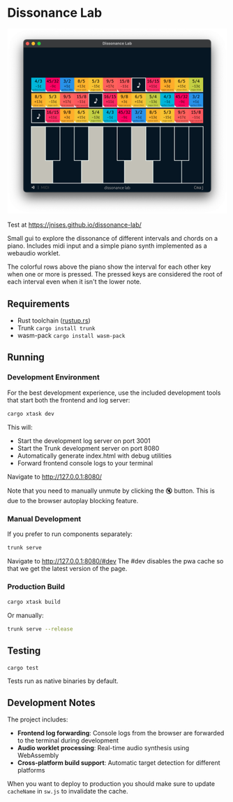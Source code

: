 # Dissonance Lab

![screenshot](docs/screenshot.webp)

Test at https://jnises.github.io/dissonance-lab/

Small gui to explore the dissonance of different intervals and chords on a piano.
Includes midi input and a simple piano synth implemented as a webaudio worklet.

The colorful rows above the piano show the interval for each other key when one or more is pressed.
The pressed keys are considered the root of each interval even when it isn't the lower note.


## Requirements
* Rust toolchain ([rustup.rs](https://rustup.rs/))
* Trunk `cargo install trunk`
* wasm-pack `cargo install wasm-pack`

## Running

### Development Environment
For the best development experience, use the included development tools that start both the frontend and log server:

```bash
cargo xtask dev
```

This will:
- Start the development log server on port 3001
- Start the Trunk development server on port 8080
- Automatically generate index.html with debug utilities
- Forward frontend console logs to your terminal

Navigate to http://127.0.0.1:8080/

Note that you need to manually unmute by clicking the 🔇 button. This is due to the browser autoplay blocking feature.

### Manual Development
If you prefer to run components separately:

```bash
trunk serve
```
Navigate to http://127.0.0.1:8080/#dev
The #dev disables the pwa cache so that we get the latest version of the page.

### Production Build
```bash
cargo xtask build
```

Or manually:
```bash
trunk serve --release
```

## Testing
```
cargo test
```

Tests run as native binaries by default.

## Development Notes
The project includes:
- **Frontend log forwarding**: Console logs from the browser are forwarded to the terminal during development
- **Audio worklet processing**: Real-time audio synthesis using WebAssembly
- **Cross-platform build support**: Automatic target detection for different platforms

When you want to deploy to production you should make sure to update `cacheName` in `sw.js` to invalidate the cache.
